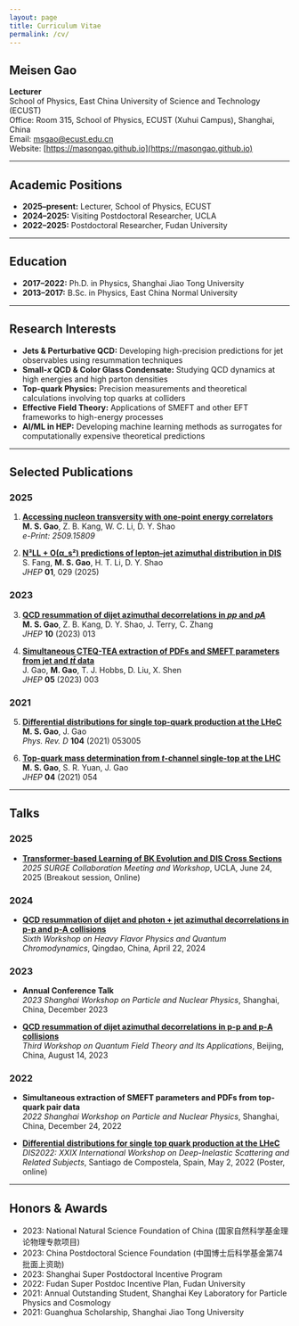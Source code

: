 ```yaml
---
layout: page
title: Curriculum Vitae
permalink: /cv/
---
```


## Meisen Gao

**Lecturer**  
School of Physics, East China University of Science and Technology (ECUST)  
Office: Room 315, School of Physics, ECUST (Xuhui Campus), Shanghai, China  
Email: [msgao@ecust.edu.cn](mailto:msgao@ecust.edu.cn)  
Website: [https://masongao.github.io](https://masongao.github.io)

---

## Academic Positions

- **2025–present:** Lecturer, School of Physics, ECUST
- **2024–2025:** Visiting Postdoctoral Researcher, UCLA
- **2022–2025:** Postdoctoral Researcher, Fudan University

---

## Education

- **2017–2022:** Ph.D. in Physics, Shanghai Jiao Tong University
- **2013–2017:** B.Sc. in Physics, East China Normal University

---

## Research Interests

- **Jets & Perturbative QCD:** Developing high-precision predictions for jet observables using resummation techniques
- **Small-*x* QCD & Color Glass Condensate:** Studying QCD dynamics at high energies and high parton densities
- **Top-quark Physics:** Precision measurements and theoretical calculations involving top quarks at colliders
- **Effective Field Theory:** Applications of SMEFT and other EFT frameworks to high-energy processes
- **AI/ML in HEP:** Developing machine learning methods as surrogates for computationally expensive theoretical predictions

---

## Selected Publications

### 2025

1. **[Accessing nucleon transversity with one-point energy correlators](https://arxiv.org/abs/2509.15809)**  
   **M. S. Gao**, Z. B. Kang, W. C. Li, D. Y. Shao  
   *e-Print: 2509.15809*

2. **[N³LL + O(α_s²) predictions of lepton–jet azimuthal distribution in DIS](https://doi.org/10.1007/JHEP01(2025)029)**  
   S. Fang, **M. S. Gao**, H. T. Li, D. Y. Shao  
   *JHEP* **01**, 029 (2025)

### 2023

3. **[QCD resummation of dijet azimuthal decorrelations in *pp* and *pA*](https://doi.org/10.1007/JHEP10(2023)013)**  
   **M. S. Gao**, Z. B. Kang, D. Y. Shao, J. Terry, C. Zhang  
   *JHEP* **10** (2023) 013

4. **[Simultaneous CTEQ-TEA extraction of PDFs and SMEFT parameters from jet and *tt̄* data](https://doi.org/10.1007/JHEP05(2023)003)**  
   J. Gao, **M. Gao**, T. J. Hobbs, D. Liu, X. Shen  
   *JHEP* **05** (2023) 003

### 2021

5. **[Differential distributions for single top-quark production at the LHeC](https://doi.org/10.1103/PhysRevD.104.053005)**  
   **M. S. Gao**, J. Gao  
   *Phys. Rev. D* **104** (2021) 053005

6. **[Top-quark mass determination from *t*-channel single-top at the LHC](https://doi.org/10.1007/JHEP04(2021)054)**  
   **M. S. Gao**, S. R. Yuan, J. Gao  
   *JHEP* **04** (2021) 054

---

## Talks

### 2025

- **[Transformer-based Learning of BK Evolution and DIS Cross Sections](https://indico.global/event/13890/overview)**  
  *2025 SURGE Collaboration Meeting and Workshop*, UCLA, June 24, 2025 (Breakout session, Online)

### 2024

- **[QCD resummation of dijet and photon + jet azimuthal decorrelations in p-p and p-A collisions](https://indico.ihep.ac.cn/event/21455/contributions/154611/)**  
  *Sixth Workshop on Heavy Flavor Physics and Quantum Chromodynamics*, Qingdao, China, April 22, 2024

### 2023

- **Annual Conference Talk**  
  *2023 Shanghai Workshop on Particle and Nuclear Physics*, Shanghai, China, December 2023

- **[QCD resummation of dijet azimuthal decorrelations in p-p and p-A collisions](https://indico.ihep.ac.cn/event/19422/contributions/139075/)**  
  *Third Workshop on Quantum Field Theory and Its Applications*, Beijing, China, August 14, 2023

### 2022

- **Simultaneous extraction of SMEFT parameters and PDFs from top-quark pair data**  
  *2022 Shanghai Workshop on Particle and Nuclear Physics*, Shanghai, China, December 24, 2022

- **[Differential distributions for single top quark production at the LHeC](https://indico.cern.ch/event/1072533/overview)**  
  *DIS2022: XXIX International Workshop on Deep-Inelastic Scattering and Related Subjects*, Santiago de Compostela, Spain, May 2, 2022 (Poster, online)

---

## Honors & Awards

- 2023: National Natural Science Foundation of China (国家自然科学基金理论物理专款项目)
- 2023: China Postdoctoral Science Foundation (中国博士后科学基金第74批面上资助)
- 2023: Shanghai Super Postdoctoral Incentive Program
- 2022: Fudan Super Postdoc Incentive Plan, Fudan University
- 2021: Annual Outstanding Student, Shanghai Key Laboratory for Particle Physics and Cosmology
- 2021: Guanghua Scholarship, Shanghai Jiao Tong University


